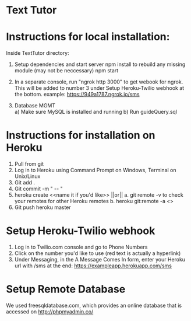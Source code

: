 # Text Tutor
# Instructions for local installation:
	
Inside TextTutor directory:

1. Setup dependencies and start server
    	 npm install to rebuild any missing module (may not be neccessary)
   	 npm start
  
2. In a separate console, run "ngrok http 3000" to get webook for ngrok. This will be added to number 3 under Setup Heroku-Twilio webhook at the bottom. example: https://949a1787.ngrok.io/sms
	
3.  Database MGMT	
a) Make sure MySQL is installed and running
b) Run 
	guideQuery.sql
		
# Instructions for installation on Heroku
	 
1. Pull from git
2. Log in to Heroku using Command Prompt on Windows, Terminal on Unix/Linux
3. Git add . 
4. Git commit -m " -- " 
5. heroku create <<name it if you'd like>> ||or||
	a. git remote -v to check your remotes for other Heroku remotes
	b. heroku git:remote -a <<name of existing Heroku App>>
6. Git push heroku master 
	 
	 
# Setup Heroku-Twilio webhook 
		
1. Log in to Twilio.com console and go to Phone Numbers
2. Click on the number you'd like to use (red text is actually a hyperlink)
3. Under Messaging, in the A Message Comes In form, enter your Heroku url with /sms at the end: https://exampleapp.herokuapp.com/sms 
		

# Setup Remote Database	
We used freesqldatabase.com, which provides an online database that is accessed on http://phpmyadmin.co/
